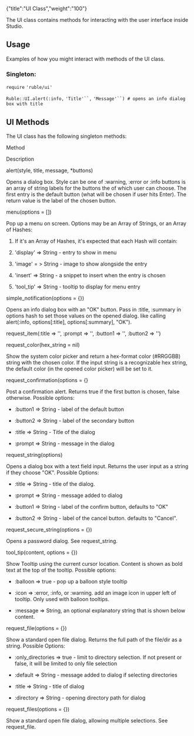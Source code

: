 {"title":"UI Class","weight":"100"}

The UI class contains methods for interacting with the user interface inside Studio.

## Usage

Examples of how you might interact with methods of the UI class.

### Singleton:

`require` `'ruble/ui'`

`Ruble::UI.alert(:info,` `'Title'``,` `'Message'``) # opens an info dialog box with title`

## UI Methods

The UI class has the following singleton methods:

Method

Description

alert(style, title, message, \*buttons)

Opens a dialog box. Style can be one of :warning, :error or :info buttons is an array of string labels for the buttons the of which user can choose. The first entry is the default button (what will be chosen if user hits Enter). The return value is the label of the chosen button.

menu(options = \[\])

Pop up a menu on screen.
Options may be an Array of Strings, or an Array of Hashes:

1. If it's an Array of Hashes, it's expected that each Hash will contain:

2. 'display' => String - entry to show in menu

3. 'image' = > String - image to show alongside the entry

4. 'insert' => String - a snippet to insert when the entry is chosen

5. 'tool\_tip' => String - tooltip to display for menu entry


simple\_notification(options = {})

Opens an info dialog box with an "OK" button. Pass in :title, :summary in options hash to set those values on the opened dialog. like calling alert(:info, options\[:title\], options\[:summary\], "OK").

request\_item(:title => '', :prompt => '', :button1 => '', :button2 => '')

request\_color(hex\_string = nil)

Show the system color picker and return a hex-format color (#RRGGBB) string with the chosen color.
If the input string is a recognizable hex string, the default color (in the opened color picker) will be set to it.

request\_confirmation(options = {}

Post a confirmation alert. Returns true if the first button is chosen, false otherwise.
Possible options:

* :button1 => String - label of the default button

* :button2 => String - label of the secondary button

* :title => String - Title of the dialog

* :prompt => String - message in the dialog


request\_string(options)

Opens a dialog box with a text field input. Returns the user input as a string if they choose "OK".
Possible Options:

* :title => String - title of the dialog.

* :prompt => String - message added to dialog

* :button1 => String - label of the confirm button, defaults to "OK"

* :button2 => String - label of the cancel button. defaults to "Cancel".


request\_secure\_string(options = {})

Opens a password dialog. See request\_string.

tool\_tip(content, options = {})

Show Tooltip using the current cursor location. Content is shown as bold text at the top of the tooltip.
Possible options:

* :balloon => true - pop up a balloon style tooltip

* :icon => :error, :info, or :warning. add an image icon in upper left of tooltip. Only used with balloon tooltips.

* :message => String, an optional explanatory string that is shown below content.


request\_file(options = {})

Show a standard open file dialog. Returns the full path of the file/dir as a string.
Possible Options:

* :only\_directories => true - limit to directory selection. If not present or false, it will be limited to only file selection

* :default => String - message added to dialog if selecting directories

* :title => String - title of dialog

* :directory => String - opening directory path for dialog


request\_files(options = {})

Show a standard open file dialog, allowing multiple selections. See request\_file.
